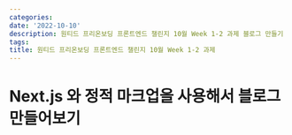 ```yaml
---
categories:
date: '2022-10-10'
description: 원티드 프리온보딩 프론트엔드 챌린지 10월 Week 1-2 과제 블로그 만들기
tags:
title: 원티드 프리온보딩 프론트엔드 챌린지 10월 Week 1-2 과제
---
```


# Next.js 와 정적 마크업을 사용해서 블로그 만들어보기
